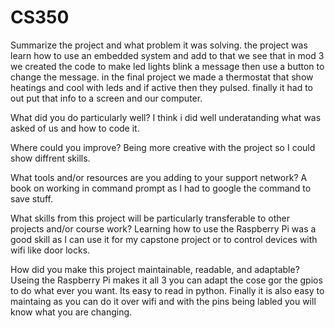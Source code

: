 # CS350
Summarize the project and what problem it was solving. the project was learn how to use an embedded system and add to that we see that in mod 3 we created the code to make led lights blink a message then use a button to change the message. in the final project we made a thermostat that show heatings and cool with leds and if active then they pulsed. finally it had to out put that info to a screen and our computer.

What did you do particularly well? I think i did well underatanding what was asked of us and how to code it.

Where could you improve? Being more creative with the project so I could show diffrent skills.

What tools and/or resources are you adding to your support network? A book on working in command prompt as I had to google the command to save stuff.

What skills from this project will be particularly transferable to other projects and/or course work? Learning how to use the Raspberry Pi was a good skill as I can use it for my capstone project or to control devices with wifi like door locks.

How did you make this project maintainable, readable, and adaptable? Useing the Raspberry Pi makes it all 3 you can adapt the cose gor the gpios to do what ever you want. Its easy to read in python. Finally it is also easy to maintaing as you can do it over wifi and with the pins being labled you will know what you are changing.
